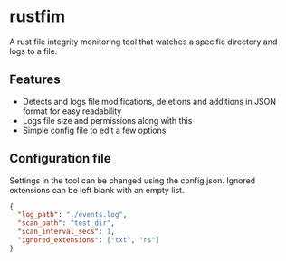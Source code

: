 # rustfim

A rust file integrity monitoring tool that watches a specific directory and logs to a file.

## Features
- Detects and logs file modifications, deletions and additions in JSON format for easy readability
- Logs file size and permissions along with this
- Simple config file to edit a few options

## Configuration file
Settings in the tool can be changed using the config.json. Ignored extensions can be left blank with an empty list.
```json
{
  "log_path": "./events.log",
  "scan_path": "test_dir",
  "scan_interval_secs": 1,
  "ignored_extensions": ["txt", "rs"]
}
```
